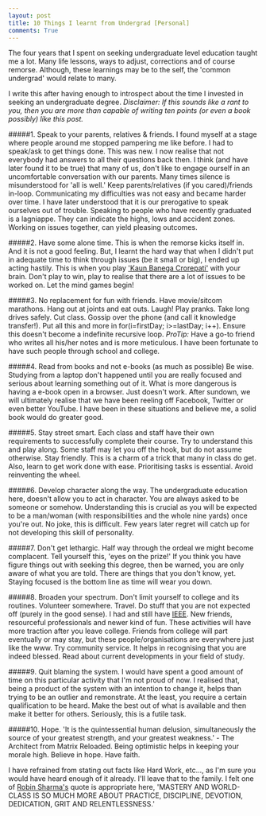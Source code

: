 ```yaml
---
layout: post
title: 10 Things I learnt from Undergrad [Personal]
comments: True
---
```


The four years that I spent on seeking undergraduate level education taught me a lot. Many life lessons, ways to adjust, corrections and of course remorse. Although, these learnings may be to the self, the 'common undergrad' would relate to many. 

I write this after having enough to introspect about the time I invested in seeking an undergraduate degree. *Disclaimer: If this sounds like a rant to you, then you are more than capable of writing ten  points (or even a book possibly) like this post.* 

#####1. Speak to your parents, relatives & friends.
I found myself at a stage where people around me stopped pampering me like before. I had to speak/ask to get things done. This was new. I now realise that not everybody had answers to all their questions back then. I think (and have later found it to be true) that many of us, don't like to engage ourself in an uncomfortable conversation with our parents. Many times silence is misunderstood for 'all is well.' Keep parents/relatives (if you cared)/friends in-loop. Communicating my difficulties was not easy and became harder over time. I have later understood that it is our prerogative to speak ourselves out of trouble. Speaking to people who have recently graduated is a lagniappe. They can indicate the highs, lows and accident zones. Working on issues together, can yield pleasing outcomes.

#####2. Have some alone time. 
This is when the remorse kicks itself in. And it is not a good feeling. But, I learnt the hard way that when I didn't put in adequate time to think through issues (be it small or big), I ended up acting hastily. This is when you play ['Kaun Banega Crorepati'](http://en.wikipedia.org/wiki/Kaun_Banega_Crorepati) with your brain. Don't play to win, play to realise that there are a lot of issues to be worked on. Let the mind games begin!

#####3. No replacement for fun with friends.
Have movie/sitcom marathons. Hang out at joints and eat outs. Laugh! Play pranks. Take long drives safely. Cut class. Gossip over the phone (and call it knowledge transfer!). Put all this and more in for(i=firstDay; i>=lastDay; i++). Ensure this doesn't become a indefinite recursive loop. *ProTip:* Have a go-to friend who writes all his/her notes and is more meticulous. I have been fortunate to have such people through school and college.

#####4. Read from books and not e-books (as much as possible)
Be wise. Studying from a laptop don't happened until you are really focused and serious about learning something out of it. What is more dangerous is having a e-book open in a browser. Just doesn't work. After sundown, we will ultimately realise that we have been reeling off Facebook, Twitter or even better YouTube. I have been in these situations and believe me, a solid book would do greater good. 

#####5. Stay street smart.
Each class and staff have their own requirements to successfully complete their course. Try to understand this and play along. Some staff may let you off the hook, but do not assume otherwise. Stay friendly. This is a charm of a trick that many in class do get. Also, learn to get work done with ease. Prioritising tasks is essential. Avoid reinventing the wheel. 

#####6. Develop character along the way.
The undergraduate education here, doesn't allow you to act in character. You are always asked to be someone or somehow. Understanding this is crucial as you will be expected to be a man/woman (with responsibilities and the whole nine yards) once you're out.  No joke, this is difficult. Few years later regret will catch up for not developing this skill of personality.

#####7. Don't get lethargic.
Half way through the ordeal we might become complacent. Tell yourself this, 'eyes on the prize!' If you think you have figure things out with seeking this degree, then be warned, you are only aware of what you are told. There are things that you don't know, yet. Staying focused is the bottom line as time will wear you down. 

#####8. Broaden your spectrum. 
Don't limit yourself to college and its routines. Volunteer somewhere. Travel. Do stuff that you are not expected off (purely in the good sense). I had and still have [IEEE](http://bcp.ieeebangalore.org/). New friends, resourceful professionals and newer kind of fun. These activities will have more traction after you leave college. Friends from college will part eventually or may stay, but these people/organisations are everywhere just like the www. Try community service. It helps in recognising that you are indeed blessed. Read about current developments in your field of study. 

#####9. Quit blaming the system.
I would have spent a good amount of time on this particular activity that I'm not proud of now. I realised that, being a product of the system with an intention to change it, helps than trying to be an outlier and remonstrate. At the least, you require a certain qualification to be heard. Make the best out of what is available and then make it better for others. Seriously, this is a futile task.

#####10. Hope. 
'It is the quintessential human delusion, simultaneously the source of your greatest strength, and your greatest weakness.' - The Architect from Matrix Reloaded. Being optimistic helps in keeping your morale high. Believe in hope. Have faith.

I have refrained from stating out facts like Hard Work, etc..., as I'm sure you would have heard enough of it already. I'll leave that to the family. I felt one of [Robin Sharma's](http://www.robinsharma.com/) quote is appropriate here, 'MASTERY AND WORLD-CLASS IS SO MUCH MORE ABOUT PRACTICE, DISCIPLINE, DEVOTION, DEDICATION, GRIT AND RELENTLESSNESS.'